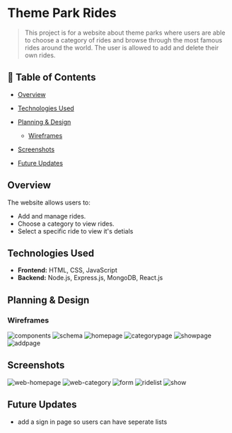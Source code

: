 # Theme Park Rides

> This project is for a website about theme parks where users are able to choose a category of rides and browse through the most famous rides around the world. The user is allowed to add and delete their own rides.

## 📑 Table of Contents

- [Overview](#-overview)
- [Technologies Used](#-technologies-used)
- [Planning & Design](#-planning--design)

  - [Wireframes](#-wireframes)

- [Screenshots](#-screenshots)
- [Future Updates](#-future-updates)

## Overview

The website allows users to:

- Add and manage rides.
- Choose a category to view rides.
- Select a specific ride to view it's detials

## Technologies Used

- **Frontend:** HTML, CSS, JavaScript
- **Backend:** Node.js, Express.js, MongoDB, React.js

## Planning & Design

### Wireframes

![components](images/Components.png)
![schema](images/Schema.jpg)
![homepage](images/homepage.png)
![categorypage](images/categorypage.png)
![showpage](images/showpage.png)
![addpage](images/addpage.png)

## Screenshots

![web-homepage](images/frhome.png)
![web-category](images/category.png)
![form](images/form.png)
![ridelist](images/ridelist.png)
![show](images/showpage.png)

## Future Updates
- add a sign in page so users can have seperate lists
